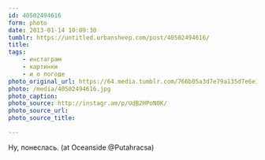 ```yaml
---
id: 40502494616
form: photo
date: 2013-01-14 10:09:30
tumblr: https://untitled.urbansheep.com/post/40502494616/
title:
tags:
    - инстаграм
    - картинки
    - и о погоде
photo_original_url: https://64.media.tumblr.com/766b05a3d7e79a135d7e6e159526e973/tumblr_mglqfuaCuF1qz4wzio1_640.jpg
photo: /media/40502494616.jpg
photo_caption: 
photo_source: http://instagr.am/p/UdB2HPoN0K/
photo_source_url:
photo_source_title:

---
```


<p>Ну, понеслась. (at Oceanside @Putahracsa)</p>
